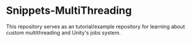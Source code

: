# Snippets-MultiThreading
This repository serves as an tutorial/example repository for learning about custom multithreading and Unity's jobs system.
